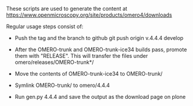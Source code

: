 These scripts are used to generate the content at https://www.openmicroscopy.org/site/products/omero4/downloads

Regular usage steps consist of:

  * Push the tag and the branch to github
    git push origin v.4.4.4 develop

  * After the OMERO-trunk and OMERO-trunk-ice34
    builds pass, promote them with "RELEASE".
    This will transfer the files under
    omero/releases/OMERO-trunk*/<BUILDNUMBER>

  * Move the contents of OMERO-trunk-ice34 to
    OMERO-trunk/

  * Symlink OMERO-trunk/<BUILDNUMBER> to
    omero/4.4.4

  * Run gen.py 4.4.4 <BUILDNUMBER> and save
    the output as the download page on plone

